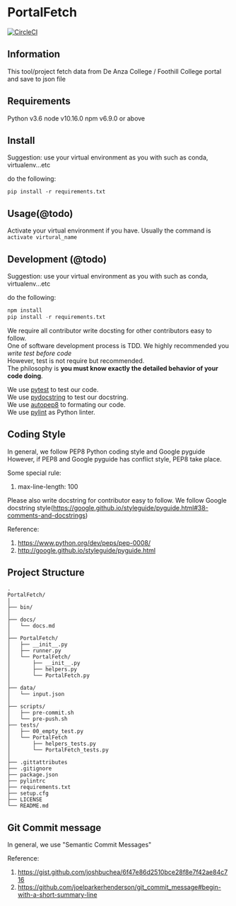 # PortalFetch

[![CircleCI](https://circleci.com/gh/FHDA/PortalFetch.svg?style=svg)](https://circleci.com/gh/FHDA/PortalFetch)  

## Information

This tool/project fetch data from De Anza College / Foothill College portal and save to json file

## Requirements

Python v3.6
node v10.16.0
npm v6.9.0 or above

## Install

Suggestion: use your virtual environment as you with such as conda, virtualenv...etc

do the following:

```script
pip install -r requirements.txt
```

## Usage(@todo)

Activate your virtual environment if you have. Usually the command is `activate virtural_name`

## Development (@todo)

Suggestion: use your virtual environment as you with such as conda, virtualenv...etc

do the following:

```py
npm install
pip install -r requirements.txt
```
  
We require all contributor write docsting for other contributors easy to follow.  
One of software development process is TDD. We highly recommended you *write test before code*  
However, test is not require but recommended.  
The philosophy is **you must know exactly the detailed behavior of your code doing**.  

We use [pytest](https://docs.pytest.org/) to test our code.  
We use [pydocstring](http://pydocstyle.org/) to test our docstring.  
We use [autopep8](https://github.com/hhatto/autopep8) to formating our code.  
We use [pylint](https://pylint.org) as Python linter.  

## Coding Style

In general, we follow PEP8 Python coding style and Google pyguide
However, if PEP8 and Google pyguide has conflict style, PEP8 take place.

Some special rule:

1. max-line-length: 100

Please also write docstring for contributor easy to follow.
We follow Google docstring style(https://google.github.io/styleguide/pyguide.html#38-comments-and-docstrings)

Reference:

1. https://www.python.org/dev/peps/pep-0008/
2. http://google.github.io/styleguide/pyguide.html

## Project Structure

    .
    PortalFetch/  
    │  
    ├── bin/  
    │  
    ├── docs/  
    │   └── docs.md  
    │  
    ├── PortalFetch/  
    │   ├── __init__.py  
    │   ├── runner.py  
    │   └── PortalFetch/  
    │       ├── __init__.py  
    │       ├── helpers.py  
    │       └── PortalFetch.py  
    │  
    ├── data/  
    │   └── input.json  
    │  
    ├── scripts/  
    │   ├── pre-commit.sh  
    │   └── pre-push.sh  
    ├── tests/  
    │   ├── 00_empty_test.py  
    │   └── PortalFetch  
    │       ├── helpers_tests.py  
    │       └── PortalFetch_tests.py  
    │  
    ├── .gittattributes
    ├── .gitignore
    ├── package.json
    ├── pylintrc
    ├── requirements.txt  
    ├── setup.cfg  
    ├── LICENSE  
    └── README.md 

## Git Commit message

In general, we use "Semantic Commit Messages"

Reference:

1. https://gist.github.com/joshbuchea/6f47e86d2510bce28f8e7f42ae84c716
2. https://github.com/joelparkerhenderson/git_commit_message#begin-with-a-short-summary-line
